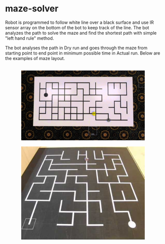 # maze-solver

Robot is programmed to follow white line over a black surface and use IR sensor array on the bottom of the bot to keep track of the line. The bot analyzes the path to solve the maze and find the shortest path with simple "left hand rule" method.

The bot analyses the path in Dry run and goes through the maze from starting point to end point in minimum possible time in Actual run. Below are the examples of maze layout.

<br>

<center><img src="./assets/example.png" alt="example1" width="400" ></center>

<br>

<center><img src="./assets/example2.png" alt="example2" width="400"></center>
